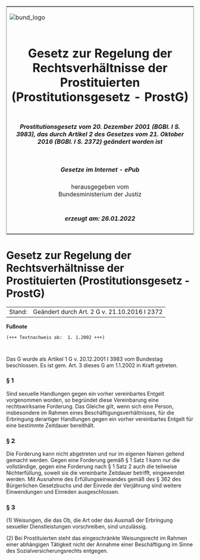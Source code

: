 <span id="DECKBLATT.html"></span>

<table border="0" frame="border" width="100%">

<tr valign="top">

<td align="left">

![bund\_logo](BfJ_2021_Web_de_de.gif)

</td>

<td align="right">

 

</td>

</tr>

<tr align="center" valign="middle">

<td colspan="2">

# Gesetz zur Regelung der Rechtsverhältnisse der Prostituierten (Prostitutionsgesetz - ProstG)

</td>

</tr>

<tr align="center" valign="middle">

<td colspan="2">

##### Prostitutionsgesetz vom 20. Dezember 2001 (BGBl. I S. 3983), das durch Artikel 2 des Gesetzes vom 21. Oktober 2016 (BGBl. I S. 2372) geändert worden ist

</td>

</tr>

<tr align="center" valign="middle">

<td colspan="2">

  
  

##### Gesetze im Internet - ePub  
  
herausgegeben vom  
Bundesministerium der Justiz

</td>

</tr>

<tr align="center" valign="bottom">

<td colspan="2">

  
  

##### erzeugt am: 26.01.2022

</td>

</tr>

</table>

<span id="BJNR398310001.html"></span>

# Gesetz zur Regelung der Rechtsverhältnisse der Prostituierten (Prostitutionsgesetz - ProstG)

<div>

<div class="jnhtml">

|        |                                              |
| ------ | -------------------------------------------- |
| Stand: | Geändert durch Art. 2 G v. 21.10.2016 I 2372 |

</div>

</div>

<div>

  
**Fußnote**

<div class="jnhtml">

<div>

<div class="jurAbsatz">

  

``` 
(+++ Textnachweis ab:  1. 1.2002 +++)

 
```

Das G wurde als Artikel 1 G v. 20.12.2001 I 3983 vom Bundestag
beschlossen. Es ist gem. Art. 3 dieses G am 1.1.2002 in Kraft getreten.

</div>

</div>

</div>

</div>

<span id="BJNR398310001BJNE000100305.html"></span>

### § 1  

<div>

<div class="jnhtml">

<div>

<div class="jurAbsatz">

Sind sexuelle Handlungen gegen ein vorher vereinbartes Entgelt
vorgenommen worden, so begründet diese Vereinbarung eine rechtswirksame
Forderung. Das Gleiche gilt, wenn sich eine Person, insbesondere im
Rahmen eines Beschäftigungsverhältnisses, für die Erbringung derartiger
Handlungen gegen ein vorher vereinbartes Entgelt für eine bestimmte
Zeitdauer bereithält.

</div>

</div>

</div>

</div>

<span id="BJNR398310001BJNE000200305.html"></span>

### § 2  

<div>

<div class="jnhtml">

<div>

<div class="jurAbsatz">

Die Forderung kann nicht abgetreten und nur im eigenen Namen geltend
gemacht werden. Gegen eine Forderung gemäß § 1 Satz 1 kann nur die
vollständige, gegen eine Forderung nach § 1 Satz 2 auch die teilweise
Nichterfüllung, soweit sie die vereinbarte Zeitdauer betrifft,
eingewendet werden. Mit Ausnahme des Erfüllungseinwandes gemäß des § 362
des Bürgerlichen Gesetzbuchs und der Einrede der Verjährung sind weitere
Einwendungen und Einreden ausgeschlossen.

</div>

</div>

</div>

</div>

<span id="BJNR398310001BJNE000301123.html"></span>

### § 3  

<div>

<div class="jnhtml">

<div>

<div class="jurAbsatz">

(1) Weisungen, die das Ob, die Art oder das Ausmaß der Erbringung
sexueller Dienstleistungen vorschreiben, sind unzulässig.

</div>

<div class="jurAbsatz">

(2) Bei Prostituierten steht das eingeschränkte Weisungsrecht im Rahmen
einer abhängigen Tätigkeit nicht der Annahme einer Beschäftigung im
Sinne des Sozialversicherungsrechts entgegen.

</div>

</div>

</div>

</div>
